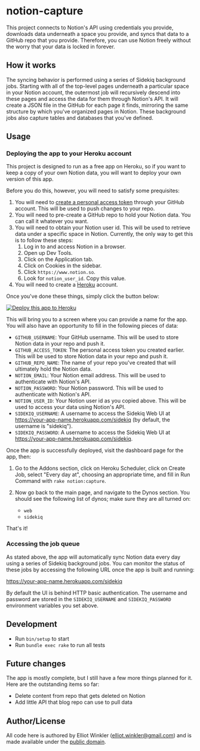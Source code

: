 # notion-capture

This project connects to Notion's API using credentials you provide,
downloads data underneath a space you provide,
and syncs that data to a GitHub repo that you provide.
Therefore, you can use Notion freely
without the worry that your data is locked in forever.

## How it works

The syncing behavior is performed using a series of Sidekiq background jobs.
Starting with all of the top-level pages underneath a particular space in your Notion account,
the outermost job will recursively descend into these pages
and access the data for them through Notion's API.
It will create a JSON file in the GitHub for each page it finds,
mirroring the same structure by which you've organized pages in Notion.
These background jobs also capture tables and databases that you've defined.

## Usage

### Deploying the app to your Heroku account

This project is designed to run as a free app on Heroku,
so if you want to keep a copy of your own Notion data,
you will want to deploy your own version of this app.

Before you do this, however, you will need to satisfy some prequisites:

1. You will need to [create a personal access token]
   through your GitHub account.
   This will be used to push changes to your repo.
2. You will need to pre-create a GitHub repo to hold your Notion data.
   You can call it whatever you want.
3. You will need to obtain your Notion user id.
   This will be used to retrieve data under a specific space in Notion.
   Currently, the only way to get this
   is to follow these steps:
   1. Log in to and access Notion in a browser.
   2. Open up Dev Tools.
   3. Click on the Application tab.
   4. Click on Cookies in the sidebar.
   5. Click `https://www.notion.so`.
   6. Look for `notion_user_id`. Copy this value.
4. You will need to create a [Heroku] account.

[create a personal access token]: https://docs.github.com/en/github/authenticating-to-github/keeping-your-account-and-data-secure/creating-a-personal-access-token
[Heroku]: https://heroku.com

Once you've done these things,
simply click the button below:

[![Deploy this app to Heroku](https://www.herokucdn.com/deploy/button.svg)](https://heroku.com/deploy)

This will bring you to a screen
where you can provide a name for the app.
You will also have an opportunity to fill in the following pieces of data:

* `GITHUB_USERNAME`:
 Your GitHub username.
 This will be used to store Notion data in your repo and push it.
* `GITHUB_ACCESS_TOKEN`:
 The personal access token you created earlier.
 This will be used to store Notion data in your repo and push it.
* `GITHUB_REPO_NAME`:
 The name of your repo you've created
 that will ultimately hold the Notion data.
* `NOTION_EMAIL`:
 Your Notion email address.
 This will be used to authenticate with Notion's API.
* `NOTION_PASSWORD`:
 Your Notion password.
 This will be used to authenticate with Notion's API.
* `NOTION_USER_ID`:
 Your Notion user id as you copied above.
 This will be used to access your data using Notion's API.
* `SIDEKIQ_USERNAME`:
 A username to access the Sidekiq Web UI at
 <https://your-app-name.herokuapp.com/sidekiq>
 (by default, the username is "sidekiq").
* `SIDEKIQ_PASSWORD`:
 A username to access the Sidekiq Web UI at
 <https://your-app-name.herokuapp.com/sidekiq>.

Once the app is successfully deployed,
visit the dashboard page for the app,
then:

1. Go to the Addons section,
   click on Heroku Scheduler,
   click on Create Job,
   select "Every day at",
   choosing an appropriate time,
   and fill in Run Command with `rake notion:capture`.
2. Now go back to the main page,
   and navigate to the Dynos section.
   You should see the following list of dynos;
   make sure they are all turned on:

   * `web`
   * `sidekiq`

That's it!

### Accessing the job queue

As stated above,
the app will automatically sync Notion data every day
using a series of Sidekiq background jobs.
You can monitor the status of these jobs
by accessing the following URL once the app is built and running:

<https://your-app-name.herokuapp.com/sidekiq>

By default the UI is behind HTTP basic authentication.
The username and password are stored
in the `SIDEKIQ_USERNAME` and `SIDEKIQ_PASSWORD` environment variables you set above.

## Development

* Run `bin/setup` to start
* Run `bundle exec rake` to run all tests

## Future changes

The app is mostly complete,
but I still have a few more things planned for it.
Here are the outstanding items so far:

* Delete content from repo that gets deleted on Notion
* Add little API that blog repo can use to pull data

## Author/License

All code here is authored by Elliot Winkler (<elliot.winkler@gmail.com>)
and is made available under the [public domain].

[public domain]: ./LICENSE
